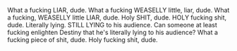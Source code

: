 What a fucking LIAR, dude. What a fucking WEASELLY little, liar, dude. What a fucking, WEASELLY little LIAR, dude. Holy SHIT, dude. HOLY fucking shit, dude. Literally lying. STILL LYING to his audience. Can someone at least fucking enlighten Destiny that he's literally lying to his audience? What a fucking piece of shit, dude. Holy fucking shit, dude.
